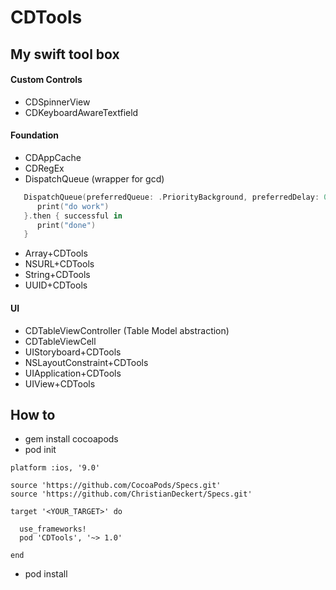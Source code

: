 # CDTools

## My swift tool box


#### Custom Controls

- CDSpinnerView
- CDKeyboardAwareTextfield 

#### Foundation
- CDAppCache
- CDRegEx
- DispatchQueue (wrapper for gcd)
```swift
   DispatchQueue(preferredQueue: .PriorityBackground, preferredDelay: 0.4).dispatch {
      print("do work")
   }.then { successful in
      print("done")
   }
```
- Array+CDTools
- NSURL+CDTools
- String+CDTools
- UUID+CDTools

#### UI

- CDTableViewController (Table Model abstraction)
- CDTableViewCell
- UIStoryboard+CDTools
- NSLayoutConstraint+CDTools
- UIApplication+CDTools
- UIView+CDTools

## How to

- gem install cocoapods
- pod init
```
platform :ios, '9.0'

source 'https://github.com/CocoaPods/Specs.git'
source 'https://github.com/ChristianDeckert/Specs.git'

target '<YOUR_TARGET>' do

  use_frameworks!
  pod 'CDTools', '~> 1.0'

end

```
- pod install
